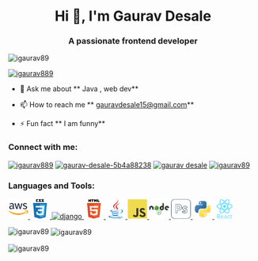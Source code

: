 
<h1 align="center">Hi 👋, I'm Gaurav Desale</h1>
<h3 align="center">A passionate frontend developer</h3>
<p align="left"> <img src="https://komarev.com/ghpvc/?username=igaurav89&label=Profile%20views&color=0e75b6&style=flat" alt="igaurav89" /> </p>

<p align="left"> <a href="https://twitter.com/igaurav889" target="blank"><img src="https://img.shields.io/twitter/follow/igaurav889?logo=twitter&style=for-the-badge" alt="igaurav889" /></a> </p>

- 💬 Ask me about ** Java , web dev**

- 📫 How to reach me  ** gauravdesale15@gmail.com**

- ⚡ Fun fact  ** I am funny**

<h3 align="left">Connect with me:</h3>
<p align="left">
<a href="https://twitter.com/igaurav889" target="blank"><img align="center" src="https://raw.githubusercontent.com/rahuldkjain/github-profile-readme-generator/master/src/images/icons/Social/twitter.svg" alt="igaurav889" height="30" width="40" /></a>
<a href="https://linkedin.com/in/gaurav-desale-5b4a88238" target="blank"><img align="center" src="https://raw.githubusercontent.com/rahuldkjain/github-profile-readme-generator/master/src/images/icons/Social/linked-in-alt.svg" alt="gaurav-desale-5b4a88238" height="30" width="40" /></a>
<a href="https://fb.com/gaurav desale" target="blank"><img align="center" src="https://raw.githubusercontent.com/rahuldkjain/github-profile-readme-generator/master/src/images/icons/Social/facebook.svg" alt="gaurav desale" height="30" width="40" /></a>
<a href="https://instagram.com/igaurav89" target="blank"><img align="center" src="https://raw.githubusercontent.com/rahuldkjain/github-profile-readme-generator/master/src/images/icons/Social/instagram.svg" alt="igaurav89" height="30" width="40" /></a>
</p>

<h3 align="left">Languages and Tools:</h3>
<p align="left"> <a href="https://aws.amazon.com" target="_blank" rel="noreferrer"> <img src="https://raw.githubusercontent.com/devicons/devicon/master/icons/amazonwebservices/amazonwebservices-original-wordmark.svg" alt="aws" width="40" height="40"/> </a> <a href="https://www.w3schools.com/css/" target="_blank" rel="noreferrer"> <img src="https://raw.githubusercontent.com/devicons/devicon/master/icons/css3/css3-original-wordmark.svg" alt="css3" width="40" height="40"/> </a> <a href="https://www.djangoproject.com/" target="_blank" rel="noreferrer"> <img src="https://cdn.worldvectorlogo.com/logos/django.svg" alt="django" width="40" height="40"/> </a> <a href="https://www.w3.org/html/" target="_blank" rel="noreferrer"> <img src="https://raw.githubusercontent.com/devicons/devicon/master/icons/html5/html5-original-wordmark.svg" alt="html5" width="40" height="40"/> </a> <a href="https://www.java.com" target="_blank" rel="noreferrer"> <img src="https://raw.githubusercontent.com/devicons/devicon/master/icons/java/java-original.svg" alt="java" width="40" height="40"/> </a> <a href="https://developer.mozilla.org/en-US/docs/Web/JavaScript" target="_blank" rel="noreferrer"> <img src="https://raw.githubusercontent.com/devicons/devicon/master/icons/javascript/javascript-original.svg" alt="javascript" width="40" height="40"/> </a> <a href="https://nodejs.org" target="_blank" rel="noreferrer"> <img src="https://raw.githubusercontent.com/devicons/devicon/master/icons/nodejs/nodejs-original-wordmark.svg" alt="nodejs" width="40" height="40"/> </a> <a href="https://www.photoshop.com/en" target="_blank" rel="noreferrer"> <img src="https://raw.githubusercontent.com/devicons/devicon/master/icons/photoshop/photoshop-line.svg" alt="photoshop" width="40" height="40"/> </a> <a href="https://www.python.org" target="_blank" rel="noreferrer"> <img src="https://raw.githubusercontent.com/devicons/devicon/master/icons/python/python-original.svg" alt="python" width="40" height="40"/> </a> <a href="https://reactjs.org/" target="_blank" rel="noreferrer"> <img src="https://raw.githubusercontent.com/devicons/devicon/master/icons/react/react-original-wordmark.svg" alt="react" width="40" height="40"/> </a> </p>

<p><img align="left" src="https://github-readme-stats.vercel.app/api/top-langs?username=igaurav89&show_icons=true&locale=en&layout=compact" alt="igaurav89" /></p>

<p>&nbsp;<img align="center" src="https://github-readme-stats.vercel.app/api?username=igaurav89&show_icons=true&locale=en" alt="igaurav89" /></p>

<p><img align="center" src="https://github-readme-streak-stats.herokuapp.com/?user=igaurav89&" alt="igaurav89" /></p>
